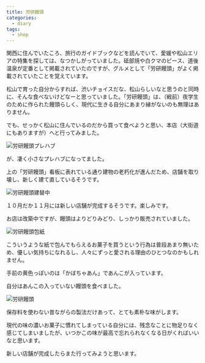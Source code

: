 ```yaml
---
title: 労研饅頭
categories:
  - diary
tags:
  - shop
---
```


関西に住んでいたころ、旅行のガイドブックなどを読んでいて、愛媛や松山エリアの特集を探しては、なつかしがっていました。砥部焼や白クマのピース、道後温泉が定番として掲載されていたのですが、グルメとして「労研饅頭」がよく掲載されていたことを覚えています。

松山で育った自分からすれば、渋いチョイスだな、松山らしいなと思うのと同時に、そんな食べないけどなーと思っていました。「労研饅頭」は、（戦前）夜学生のために作られた饅頭らしく、現代に生きる自分にあまり縁がないのも無理はありません。

でも、せっかく松山に住んでいるのだから買って食べようと思い、本店（大街道にもありますが）へと行ってみました。

![労研饅頭プレハブ][1]

が、凄く小さなプレハブになってました。

上の「労研饅頭」看板に表れている通り建物の老朽化が進んだため、店舗を取り壊し、新しく建て直しているそうです。

![労研饅頭建替中][2]

１０月だか１１月には新しい店舗が完成するそうです。楽しみです。

お店は改築中ですが、饅頭はよりどりみどり、しっかり販売されていました。

![労研饅頭包紙][3]

こういうような紙で包んでもらえるお菓子を買うという行為は普段あまり無いため、優しい気持ちになれるし、人々にずっと愛される理由のひとつなのかもしれません。

手前の黄色っぽいのは「かぼちゃあん」であんこが入っています。

自分はあんこの入っていない饅頭を食べました。

![労研饅頭][4]

保存料を使わない昔ながらの製法だけあって、とても素朴な味がします。

現代の味の濃いお菓子に慣れてしまっている自分には、残念なことに物足りなく感じてしまいましたが、いつかこの味が最高で忘れられなくなる日がくればいいなと思います。

新しい店舗が完成したらまた行ってみようと思います。

[1]: /img/uploads/2010/08/roken-manto-1.jpg
[2]: /img/uploads/2010/08/roken-manto-2.jpg
[3]: /img/uploads/2010/08/roken-manto-3.jpg
[4]: /img/uploads/2010/08/roken-manto-4.jpg
